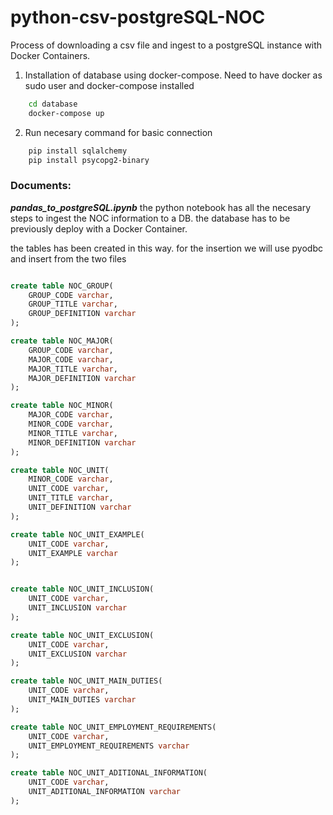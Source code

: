 # python-csv-postgreSQL-NOC

Process of downloading a csv file and ingest to a postgreSQL instance with Docker Containers.

1) Installation of database using docker-compose. Need to have docker as sudo user and docker-compose installed

```bash
    cd database
    docker-compose up 
```

2) Run necesary command for basic connection

```bash
    pip install sqlalchemy
    pip install psycopg2-binary
```

### Documents:

***pandas_to_postgreSQL.ipynb*** the python notebook has all the necesary steps to ingest the NOC information to a DB. the database has to be previously deploy with a Docker Container. 


the tables has been created in this way. for the insertion we will use pyodbc and insert from the two files

```sql

create table NOC_GROUP(
    GROUP_CODE varchar, 
    GROUP_TITLE varchar, 
    GROUP_DEFINITION varchar
);

create table NOC_MAJOR(
    GROUP_CODE varchar, 
    MAJOR_CODE varchar, 
    MAJOR_TITLE varchar, 
    MAJOR_DEFINITION varchar
);

create table NOC_MINOR(
    MAJOR_CODE varchar, 
    MINOR_CODE varchar, 
    MINOR_TITLE varchar, 
    MINOR_DEFINITION varchar
);

create table NOC_UNIT(
    MINOR_CODE varchar, 
    UNIT_CODE varchar, 
    UNIT_TITLE varchar, 
    UNIT_DEFINITION varchar
);

create table NOC_UNIT_EXAMPLE(
    UNIT_CODE varchar, 
    UNIT_EXAMPLE varchar
);


create table NOC_UNIT_INCLUSION(
    UNIT_CODE varchar, 
    UNIT_INCLUSION varchar
);

create table NOC_UNIT_EXCLUSION(
    UNIT_CODE varchar, 
    UNIT_EXCLUSION varchar
);

create table NOC_UNIT_MAIN_DUTIES(
    UNIT_CODE varchar, 
    UNIT_MAIN_DUTIES varchar
);

create table NOC_UNIT_EMPLOYMENT_REQUIREMENTS(
    UNIT_CODE varchar, 
    UNIT_EMPLOYMENT_REQUIREMENTS varchar
);

create table NOC_UNIT_ADITIONAL_INFORMATION(
    UNIT_CODE varchar, 
    UNIT_ADITIONAL_INFORMATION varchar
);

```